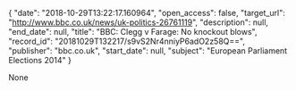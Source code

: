 {
  "date": "2018-10-29T13:22:17.160964", 
  "open_access": false, 
  "target_url": "http://www.bbc.co.uk/news/uk-politics-26761119", 
  "description": null, 
  "end_date": null, 
  "title": "BBC:  Clegg v Farage: No knockout blows", 
  "record_id": "20181029T132217/s9vS2Nr4nniyP6adO2z58Q==", 
  "publisher": "bbc.co.uk", 
  "start_date": null, 
  "subject": "European Parliament Elections 2014"
}

None